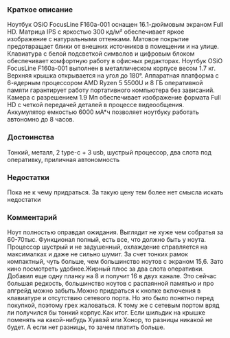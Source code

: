 ### **Краткое описание**
Ноутбук OSiO FocusLine F160a-001 оснащен 16.1-дюймовым экраном Full HD. Матрица IPS с яркостью 300 кд/м² обеспечивает яркое изображение с натуральными оттенками. Матовое покрытие предотвращает блики от внешних источников в помещении и на улице. Клавиатура с белой подсветкой символов и цифровым блоком обеспечивает комфортную работу в офисных редакторах.  Ноутбук OSiO FocusLine F160a-001 выполнен в металлическом корпусе весом 1.7 кг. Верхняя крышка открывается на угол до 180°. Аппаратная платформа с 6-ядерным процессором AMD Ryzen 5 5500U и 8 ГБ оперативной памяти гарантирует работу портативного компьютера без зависаний. Камера с разрешением 1.9 Мп обеспечивает изображение формата Full HD с четкой передачей деталей в процессе видеообщения. Аккумулятор емкостью 6000 мА*ч позволяет ноутбуку работать автономно до 8 часов.

### **Достоинства**
Тонкий, металл, 2 type-c + 3 usb, шустрый процессор, два слота под оперативку, приличная автономность

### **Недостатки**
Пока не к чему придраться. За такую цену тем более нет смысла искать недостатки

### **Комментарий**
Ноут полностью оправдал ожидания. Выглядит не хуже чем собратья за 60-70тыс. Функционал полный, есть все, что должно быть у ноута. Процессор шустрый и не задушенный, охлаждение справляется на максималках и даже не сильно шумит. За счет тонких рамок компактный, чуть больше, чем большинство ноутов с экраном 15,6. Зато кино посмотреть удобнее.Жирный плюс за два слота оперативки. Добавил еще одну планку на 8 и получит 16 в двух канале. Это сейчас большая редкость, большинство ноутов с распаянной памятью и про апгрейд можно забыть.Можно придраться к кнопке включения в клавиатуре и отсутствию сетевого порта. Но это было понятно перед покупкой, поэтому грех жаловаться. К тому же с сетевым портом вряд ли получился бы тонкий корпус.Как итог. Если шильдик на крышке поменять на какой-нибудь Хуавэй или Хонор, то разницы никакой не будет. А если нет разницы, то зачем платить больше.
